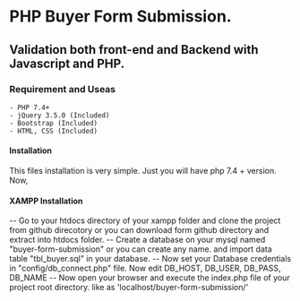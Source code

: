 # PHP Buyer Form Submission.

## Validation both front-end and Backend with Javascript and PHP.

### Requirement and Useas
    - PHP 7.4+
    - jQuery 3.5.0 (Included)
    - Bootstrap (Included)
    - HTML, CSS (Included)

#### Installation
This files installation is very simple. Just you will have php 7.4 + version.  Now,

#### XAMPP Installation
  -- Go to your htdocs directory of your xampp folder and clone the project from github direcotory or you can download form github directory and extract into htdocs folder. 
  -- Create a database on your mysql named "buyer-form-submission" or you can create any name. and import data table "tbl_buyer.sql" in your database.
  -- Now set your Database credentials in "config/db_connect.php" file. Now edit DB_HOST, DB_USER, DB_PASS, DB_NAME
  -- Now open your browser and execute the index.php file of your project root directory. like as 'localhost/buyer-form-submission/'
